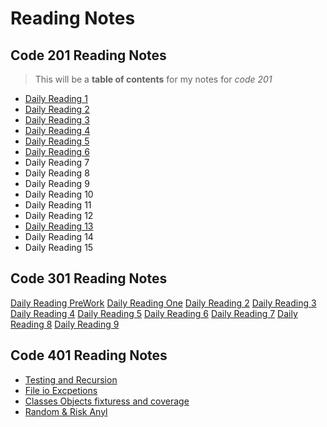 # Reading Notes

## Code 201 Reading Notes
> This will be a **table of contents** for my notes for *code 201*

- [Daily Reading 1](class-01.md)
- [Daily Reading 2](class-02.md)
- [Daily Reading 3](class-03.md)
- [Daily Reading 4](class-04.md)
- [Daily Reading 5](class-05.md)
- [Daily Reading 6](class-06.md)
- Daily Reading 7
- Daily Reading 8
- Daily Reading 9
- Daily Reading 10
- Daily Reading 11
- Daily Reading 12
- [Daily Reading 13](class-13.md) 
- Daily Reading 14
- Daily Reading 15


## Code 301 Reading Notes

[Daily Reading PreWork](class-00.md
)
[Daily Reading One](clas-32.md)
[Daily Reading 2](clas-33.md)
[Daily Reading 3](clas-34.md)
[Daily Reading 4](clas-35.md)
[Daily Reading 5](clas-36.md)
[Daily Reading 6](clas-37.md)
[Daily Reading 7](clas-38.md)
[Daily Reading 8](clas-39.md)
[Daily Reading 9](clas-312.md)

## Code 401 Reading Notes

 - [Testing and Recursion](401-class-02.md)
 - [File io Excpetions](401-class-03.md)
 - [Classes Objects fixturess and coverage](401-class-04.md)
 - [Random & Risk Anyl](401-class-06.md)

 